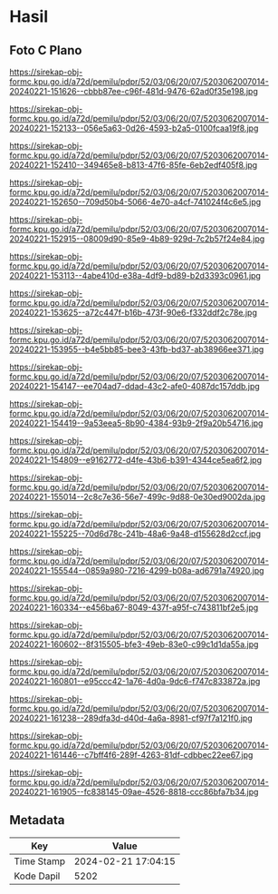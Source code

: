 # Hasil

## Foto C Plano

https://sirekap-obj-formc.kpu.go.id/a72d/pemilu/pdpr/52/03/06/20/07/5203062007014-20240221-151626--cbbb87ee-c96f-481d-9476-62ad0f35e198.jpg

https://sirekap-obj-formc.kpu.go.id/a72d/pemilu/pdpr/52/03/06/20/07/5203062007014-20240221-152133--056e5a63-0d26-4593-b2a5-0100fcaa19f8.jpg

https://sirekap-obj-formc.kpu.go.id/a72d/pemilu/pdpr/52/03/06/20/07/5203062007014-20240221-152410--349465e8-b813-47f6-85fe-6eb2edf405f8.jpg

https://sirekap-obj-formc.kpu.go.id/a72d/pemilu/pdpr/52/03/06/20/07/5203062007014-20240221-152650--709d50b4-5066-4e70-a4cf-741024f4c6e5.jpg

https://sirekap-obj-formc.kpu.go.id/a72d/pemilu/pdpr/52/03/06/20/07/5203062007014-20240221-152915--08009d90-85e9-4b89-929d-7c2b57f24e84.jpg

https://sirekap-obj-formc.kpu.go.id/a72d/pemilu/pdpr/52/03/06/20/07/5203062007014-20240221-153113--4abe410d-e38a-4df9-bd89-b2d3393c0961.jpg

https://sirekap-obj-formc.kpu.go.id/a72d/pemilu/pdpr/52/03/06/20/07/5203062007014-20240221-153625--a72c447f-b16b-473f-90e6-f332ddf2c78e.jpg

https://sirekap-obj-formc.kpu.go.id/a72d/pemilu/pdpr/52/03/06/20/07/5203062007014-20240221-153955--b4e5bb85-bee3-43fb-bd37-ab38966ee371.jpg

https://sirekap-obj-formc.kpu.go.id/a72d/pemilu/pdpr/52/03/06/20/07/5203062007014-20240221-154147--ee704ad7-ddad-43c2-afe0-4087dc157ddb.jpg

https://sirekap-obj-formc.kpu.go.id/a72d/pemilu/pdpr/52/03/06/20/07/5203062007014-20240221-154419--9a53eea5-8b90-4384-93b9-2f9a20b54716.jpg

https://sirekap-obj-formc.kpu.go.id/a72d/pemilu/pdpr/52/03/06/20/07/5203062007014-20240221-154809--e9162772-d4fe-43b6-b391-4344ce5ea6f2.jpg

https://sirekap-obj-formc.kpu.go.id/a72d/pemilu/pdpr/52/03/06/20/07/5203062007014-20240221-155014--2c8c7e36-56e7-499c-9d88-0e30ed9002da.jpg

https://sirekap-obj-formc.kpu.go.id/a72d/pemilu/pdpr/52/03/06/20/07/5203062007014-20240221-155225--70d6d78c-241b-48a6-9a48-d155628d2ccf.jpg

https://sirekap-obj-formc.kpu.go.id/a72d/pemilu/pdpr/52/03/06/20/07/5203062007014-20240221-155544--0859a980-7216-4299-b08a-ad6791a74920.jpg

https://sirekap-obj-formc.kpu.go.id/a72d/pemilu/pdpr/52/03/06/20/07/5203062007014-20240221-160334--e456ba67-8049-437f-a95f-c743811bf2e5.jpg

https://sirekap-obj-formc.kpu.go.id/a72d/pemilu/pdpr/52/03/06/20/07/5203062007014-20240221-160602--8f315505-bfe3-49eb-83e0-c99c1d1da55a.jpg

https://sirekap-obj-formc.kpu.go.id/a72d/pemilu/pdpr/52/03/06/20/07/5203062007014-20240221-160801--e95ccc42-1a76-4d0a-9dc6-f747c833872a.jpg

https://sirekap-obj-formc.kpu.go.id/a72d/pemilu/pdpr/52/03/06/20/07/5203062007014-20240221-161238--289dfa3d-d40d-4a6a-8981-cf97f7a121f0.jpg

https://sirekap-obj-formc.kpu.go.id/a72d/pemilu/pdpr/52/03/06/20/07/5203062007014-20240221-161446--c7bff4f6-289f-4263-81df-cdbbec22ee67.jpg

https://sirekap-obj-formc.kpu.go.id/a72d/pemilu/pdpr/52/03/06/20/07/5203062007014-20240221-161905--fc838145-09ae-4526-8818-ccc86bfa7b34.jpg


## Metadata

| Key        | Value               |
| ---------- | ------------------- |
| Time Stamp | 2024-02-21 17:04:15 |
| Kode Dapil | 5202                |



